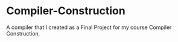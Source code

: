 # Compiler-Construction
A compiler that I created as a Final Project for my course Compiler Construction.
